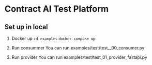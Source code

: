 # Contract AI Test Platform

## Set up in local

1. Docker up
`cd examples`
`docker-compose up`

2. Run consummer
You can run examples/test/test__00_consumer.py

3. Run provider
You can run examples/test/test_01_provider_fastapi.py
